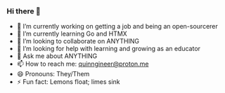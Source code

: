 ### Hi there 👋

- 🔭 I’m currently working on getting a job and being an open-sourcerer
- 🌱 I’m currently learning Go and HTMX
- 👯 I’m looking to collaborate on ANYTHING
- 🤔 I’m looking for help with learning and growing as an educator
- 💬 Ask me about ANYTHING
- 📫 How to reach me: quinngineer@proton.me
- 😄 Pronouns: They/Them
- ⚡ Fun fact: Lemons float; limes sink
